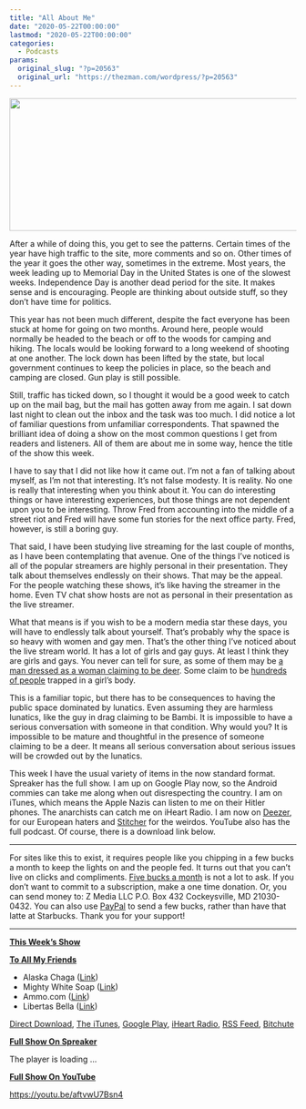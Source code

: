 ```yaml
---
title: "All About Me"
date: "2020-05-22T00:00:00"
lastmod: "2020-05-22T00:00:00"
categories:
  - Podcasts
params:
  original_slug: "?p=20563"
  original_url: "https://thezman.com/wordpress/?p=20563"
---
```


[<img
src="http://thezman.com/wordpress/wp-content/uploads/2018/01/Power-Hour.png"
decoding="async" width="600" height="233" />](http://thezman.com/wordpress/wp-content/uploads/2018/01/Power-Hour.png)

After a while of doing this, you get to see the patterns. Certain times
of the year have high traffic to the site, more comments and so on.
Other times of the year it goes the other way, sometimes in the extreme.
Most years, the week leading up to Memorial Day in the United States is
one of the slowest weeks. Independence Day is another dead period for
the site. It makes sense and is encouraging. People are thinking about
outside stuff, so they don’t have time for politics.

This year has not been much different, despite the fact everyone has
been stuck at home for going on two months. Around here, people would
normally be headed to the beach or off to the woods for camping and
hiking. The locals would be looking forward to a long weekend of
shooting at one another. The lock down has been lifted by the state, but
local government continues to keep the policies in place, so the beach
and camping are closed. Gun play is still possible.

Still, traffic has ticked down, so I thought it would be a good week to
catch up on the mail bag, but the mail has gotten away from me again. I
sat down last night to clean out the inbox and the task was too much. I
did notice a lot of familiar questions from unfamiliar correspondents.
That spawned the brilliant idea of doing a show on the most common
questions I get from readers and listeners. All of them are about me in
some way, hence the title of the show this week.

I have to say that I did not like how it came out. I’m not a fan of
talking about myself, as I’m not that interesting. It’s not false
modesty. It is reality. No one is really that interesting when you think
about it. You can do interesting things or have interesting experiences,
but those things are not dependent upon you to be interesting. Throw
Fred from accounting into the middle of a street riot and Fred will have
some fun stories for the next office party. Fred, however, is still a
boring guy.

That said, I have been studying live streaming for the last couple of
months, as I have been contemplating that avenue. One of the things I’ve
noticed is all of the popular streamers are highly personal in their
presentation. They talk about themselves endlessly on their shows. That
may be the appeal. For the people watching these shows, it’s like having
the streamer in the home. Even TV chat show hosts are not as personal in
their presentation as the live streamer.

What that means is if you wish to be a modern media star these days, you
will have to endlessly talk about yourself. That’s probably why the
space is so heavy with women and gay men. That’s the other thing I’ve
noticed about the live stream world. It has a lot of girls and gay guys.
At least I think they are girls and gays. You never can tell for sure,
as some of them may be
<a href="https://www.youtube.com/watch?v=BA0Xk8n2IPE"
rel="noopener noreferrer" target="_blank">a man dressed as a woman
claiming to be deer</a>. Some claim to be
<a href="https://youtu.be/J6qmToU_6MM" rel="noopener noreferrer"
target="_blank">hundreds of people</a> trapped in a girl’s body.

This is a familiar topic, but there has to be consequences to having the
public space dominated by lunatics. Even assuming they are harmless
lunatics, like the guy in drag claiming to be Bambi. It is impossible to
have a serious conversation with someone in that condition. Why would
you? It is impossible to be mature and thoughtful in the presence of
someone claiming to be a deer. It means all serious conversation about
serious issues will be crowded out by the lunatics.

This week I have the usual variety of items in the now standard format.
Spreaker has the full show. I am up on Google Play now, so the Android
commies can take me along when out disrespecting the country. I am on
iTunes, which means the Apple Nazis can listen to me on their Hitler
phones. The anarchists can catch me on iHeart Radio. I am now on
<a href="https://www.deezer.com/show/623032" rel="noopener noreferrer"
target="_blank">Deezer</a>, for our European haters and <a
href="https://www.stitcher.com/podcast/the-z-blog-power-hour?refid=stpr"
rel="noopener noreferrer" target="_blank">Stitcher</a> for the weirdos.
YouTube also has the full podcast. Of course, there is a download link
below.

------------------------------------------------------------------------

For sites like this to exist, it requires people like you chipping in a
few bucks a month to keep the lights on and the people fed. It turns out
that you can’t live on clicks and compliments.
<a href="https://www.subscribestar.com/the-z-blog"
rel="noopener noreferrer" target="_blank">Five bucks a month</a> is not
a lot to ask. If you don’t want to commit to a subscription, make a one
time donation. Or, you can send money to: Z Media LLC P.O. Box 432
Cockeysville, MD 21030-0432. You can also use <a
href="https://www.paypal.com/cgi-bin/webscr?cmd=_s-xclick&amp;hosted_button_id=UDAS2Q8JYA6CN&amp;source=url"
rel="noopener noreferrer" target="_blank">PayPal</a> to send a few
bucks, rather than have that latte at Starbucks. Thank you for your
support!

------------------------------------------------------------------------

**<u>This Week’s Show</u>**

**<u>To All My Friends</u>**

-   Alaska Chaga
    (<a href="https://alaskachaga.us/" rel="noopener noreferrer"
    target="_blank">Link</a>)
-   Mighty White Soap
    (<a href="https://www.mightywhitesoapco.com/" rel="noopener noreferrer"
    target="_blank">Link</a>)
-   Ammo.com (<a href="https://ammo.com/" rel="noopener noreferrer"
    target="_blank">Link</a>)
-   Libertas Bella
    (<a href="https://libertasbella.com/" rel="noopener noreferrer"
    target="_blank">Link</a>)

<a href="https://api.spreaker.com/v2/episodes/28024771/download.mp3"
rel="noopener noreferrer" target="_blank">Direct Download</a>, <a
href="https://itunes.apple.com/us/podcast/the-z-blog-power-hour/id1262799640?mt=2"
rel="noopener noreferrer" target="_blank">The iTunes</a>, <a
href="https://podcasts.google.com/?feed=aHR0cHM6Ly93d3cuc3ByZWFrZXIuY29tL3Nob3cvMjU4OTY1Ny9lcGlzb2Rlcy9mZWVk"
rel="noopener noreferrer" target="_blank">Google Play</a>, <a href="https://www.iheart.com/podcast/the-z-blog-power-hour-29246491/"
rel="noopener noreferrer" target="_blank">iHeart Radio,</a>
<a href="https://www.spreaker.com/show/2589657/episodes/feed"
rel="noopener noreferrer" target="_blank">RSS Feed</a>,
<a href="https://www.bitchute.com/channel/OfDOhe43n3QL/"
rel="noopener noreferrer" target="_blank">Bitchute</a>

**<u>Full Show On Spreaker</u>**

The player is loading ...

<span class="widget_spinner dark"></span>

**<u>Full Show On YouTube</u>**

https://youtu.be/aftvwU7Bsn4
